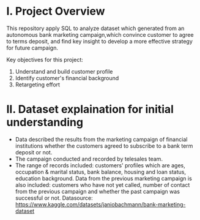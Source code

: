 # I. Project Overview
This repository apply SQL to analyze dataset which generated from an autonomous bank marketing campaign,which convince customer to agree to terms deposit, and find key insight to develop a more effective strategy for future campaign. 

Key objectives for this project:
1. Understand and build customer profile 
2. Identify customer's financial background 
3. Retargeting effort 

# II. Dataset explaination for initial understanding
- Data described the results from the marketing campaign of financial institutions whether the customers agreed to subscribe to a bank term deposit or not.
- The campaign conducted and recorded by telesales team. 
- The range of records included: customers' profiles which are ages, occupation & marital status, bank balance, housing and loan status, education background. Data from the previous marketing campaign is also included: customers who have not yet called, number of contact from the previous campaign and whether the past campaign was successful or not. 
Datasource: https://www.kaggle.com/datasets/janiobachmann/bank-marketing-dataset




